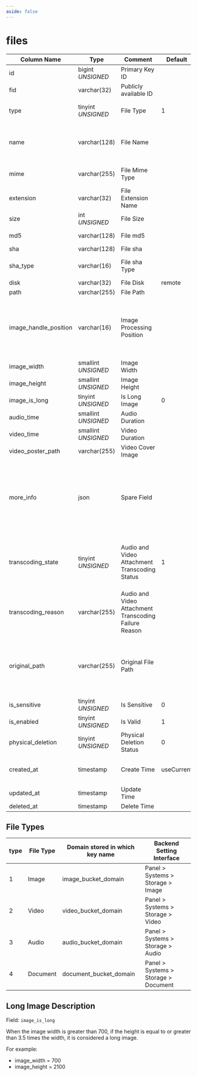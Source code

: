```yaml
---
aside: false
---
```


# files

| Column Name | Type | Comment | Default | Null | Remark |
| --- | --- | --- | --- | --- | --- |
| id | bigint *UNSIGNED* | Primary Key ID |  | NO | Auto Increment |
| fid | varchar(32) | Publicly available ID |  | NO | **Unique** |
| type | tinyint *UNSIGNED* | File Type | 1 | NO | 1.Image / 2.Video / 3.Audio / 4.Document |
| name | varchar(128) | File Name |  | NO | Full original name, filename when uploading, including extension |
| mime | varchar(255) | File Mime Type |  | YES | For example: image/jpeg or video/mp4 |
| extension | varchar(32) | File Extension Name |  | NO | For example: jpg or jpeg |
| size | int *UNSIGNED* | File Size |  | NO | Unit Byte |
| md5 | varchar(128) | File md5 |  | YES | File md5 encoding |
| sha | varchar(128) | File sha |  | YES | File sha encoding |
| sha_type | varchar(16) | File sha Type |  | YES | For example, SHA1 or SHA-256 |
| disk | varchar(32) | File Disk | remote | NO | `local` or `remote` |
| path | varchar(255) | File Path |  | NO | **Relative path** |
| image_handle_position | varchar(16) | Image Processing Position |  | YES | Applicable to scenarios where physical thumbnails are generated<br>Manage physical files based on this configuration |
| image_width | smallint *UNSIGNED* | Image Width |  | YES | Image file specific: pixels px |
| image_height | smallint *UNSIGNED* | Image Height |  | YES | Image file specific: pixels px |
| image_is_long | tinyint *UNSIGNED* | Is Long Image | 0 | NO | Image file specific<br>0.No / 1.Yes |
| audio_time | smallint *UNSIGNED* | Audio Duration |  | YES | Unit: seconds, audio file specific |
| video_time | smallint *UNSIGNED* | Video Duration |  | YES | Unit: seconds, video file specific |
| video_poster_path | varchar(255) | Video Cover Image |  | YES | Video cover image path |
| more_info | json | Spare Field |  | YES | For example, some clients or editors can publish content with tagged images like Xiaohongshu, so the information stored here is tag information |
| transcoding_state | tinyint *UNSIGNED* | Audio and Video Attachment Transcoding Status | 1 | YES | Transcoding status: 1.Pending 2.Transcoding 3.Transcoding Completed 4.Transcoding Failed |
| transcoding_reason | varchar(255) | Audio and Video Attachment Transcoding Failure Reason |  | YES | Transcoding failure reason |
| original_path | varchar(255) | Original File Path |  | YES | **Relative path**<br>If the file involves transcoding, the storage path of the file before transcoding<br>If not, leave empty |
| is_sensitive | tinyint *UNSIGNED* | Is Sensitive | 0 | NO | 0.No / 1.Yes |
| is_enabled | tinyint *UNSIGNED* | Is Valid | 1 | NO | 0.Invalid / 1.Valid |
| physical_deletion | tinyint *UNSIGNED* | Physical Deletion Status | 0 | NO | 0.No / 1.Yes (File physically deleted) |
| created_at | timestamp | Create Time | useCurrent | NO | For example, MySQL defaults to `CURRENT_TIMESTAMP` |
| updated_at | timestamp | Update Time |  | YES |  |
| deleted_at | timestamp | Delete Time |  | YES |  |

## File Types

| type | File Type | Domain stored in which key name | Backend Setting Interface |
| --- | --- | --- | --- |
| 1 | Image | image_bucket_domain | Panel > Systems > Storage > Image |
| 2 | Video | video_bucket_domain | Panel > Systems > Storage > Video |
| 3 | Audio | audio_bucket_domain | Panel > Systems > Storage > Audio |
| 4 | Document | document_bucket_domain | Panel > Systems > Storage > Document |

## Long Image Description

Field: `image_is_long`

When the image width is greater than 700, if the height is equal to or greater than 3.5 times the width, it is considered a long image.

For example:
- image_width = 700
- image_height = 2100
